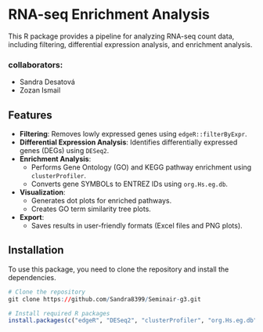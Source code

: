 
# RNA-seq Enrichment Analysis

This R package provides a pipeline for analyzing RNA-seq count data, including filtering, differential expression analysis, and enrichment analysis. 

### collaborators: 
- Sandra Desatová
- Zozan Ismail

  
## Features

- **Filtering**: Removes lowly expressed genes using `edgeR::filterByExpr`.
- **Differential Expression Analysis**: Identifies differentially expressed genes (DEGs) using `DESeq2`.
- **Enrichment Analysis**:
  - Performs Gene Ontology (GO) and KEGG pathway enrichment using `clusterProfiler`.
  - Converts gene SYMBOLs to ENTREZ IDs using `org.Hs.eg.db`.
- **Visualization**:
  - Generates dot plots for enriched pathways.
  - Creates GO term similarity tree plots.
- **Export**:
  - Saves results in user-friendly formats (Excel files and PNG plots).

## Installation

To use this package, you need to clone the repository and install the dependencies.

```r
# Clone the repository
git clone https://github.com/Sandra8399/Seminair-g3.git

# Install required R packages
install.packages(c("edgeR", "DESeq2", "clusterProfiler", "org.Hs.eg.db", "openxlsx", "enrichplot", "ggplot2"))
